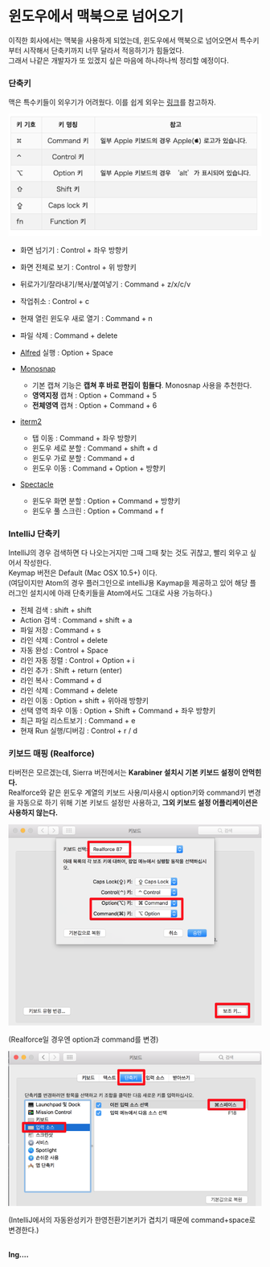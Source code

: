# 윈도우에서 맥북으로 넘어오기
이직한 회사에서는 맥북을 사용하게 되었는데, 윈도우에서 맥북으로 넘어오면서 특수키부터 시작해서 단축키까지 너무 달라서 적응하기가 힘들었다.<br/>
그래서 나같은 개발자가 또 있겠지 싶은 마음에 하나하나씩 정리할 예정이다.

### 단축키
맥은 특수키들이 외우기가 어려웠다. 이를 쉽게 외우는 [링크](http://macnews.tistory.com/564)를 참고하자. <br/>

![특수키](./images/특수키.png)

* 화면 넘기기 : Control + 좌우 방향키
* 화면 전체로 보기 : Control + 위 방향키
* 뒤로가기/잘라내기/복사/붙여넣기 : Command + z/x/c/v
* 작업취소 : Control + c
* 현재 열린 윈도우 새로 열기 : Command + n
* 파일 삭제 : Command + delete

* [Alfred](http://macworld.hjsong.net/62) 실행 : Option + Space
* [Monosnap](http://macnews.tistory.com/1064)
  - 기본 캡쳐 기능은 **캡쳐 후 바로 편집이 힘들다**. Monosnap 사용을 추천한다.
  - **영역지정** 캡쳐 : Option + Command + 5
  - **전체영역** 캡쳐 : Option + Command + 6
* [iterm2](https://gist.github.com/helger/3070258)
  - 탭 이동 : Command + 좌우 방향키
  - 윈도우 세로 분할 : Command + shift + d
  - 윈도우 가로 분할 : Command + d
  - 윈도우 이동 : Command + Option + 방향키
* [Spectacle](http://macnews.tistory.com/3198)
  - 윈도우 화면 분할 : Option + Command + 방향키
  - 윈도우 풀 스크린 : Option + Command + f      

### IntelliJ 단축키
IntelliJ의 경우 검색하면 다 나오는거지만 그때 그때 찾는 것도 귀찮고, 빨리 외우고 싶어서 작성한다. <br/>
Keymap 버전은 Default (Mac OSX 10.5+) 이다. <br/>
(여담이지만 Atom의 경우 플러그인으로 intelliJ용 Kaymap을 제공하고 있어 해당 플러그인 설치시에 아래 단축키들을 Atom에서도 그대로 사용 가능하다.) <br/>

* 전체 검색 : shift + shift
* Action 검색 : Command + shift + a
* 파일 저장 : Command + s
* 라인 삭제 : Control + delete
* 자동 완성 : Control + Space
* 라인 자동 정렬 : Control + Option + i
* 라인 추가 : Shift + return (enter)
* 라인 복사 : Command + d
* 라인 삭제 : Command + delete
* 라인 이동 : Option + shift + 위아래 방향키
* 선택 영역 좌우 이동 : Option + Shift + Command + 좌우 방향키
* 최근 파일 리스트보기 : Command + e
* 현재 Run 실행/디버깅 : Control + r / d

### 키보드 매핑 (Realforce)
타버전은 모르겠는데, Sierra 버전에서는 **Karabiner 설치시 기본 키보드 설정이 안먹힌다.** <br/>
Realforce와 같은 윈도우 계열의 키보드 사용/미사용시 option키와 command키 변경을 자동으로 하기 위해 기본 키보드 설정만 사용하고, **그외 키보드 설정 어플리케이션은 사용하지 않는다.** <br/>

![키보드](./images/키보드.png)

(Realforce일 경우엔 option과 command를 변경) <br/>

![키보드 한영전환](./images/키보드_한영전환.png)

(IntelliJ에서의 자동완성키가 한영전환기본키가 겹치기 때문에 command+space로 변경한다.) <br/>
<br/>

**Ing....**
